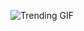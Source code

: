 ![Trending GIF](https://media0.giphy.com/media/v1.Y2lkPThiYjIxNzcyOXhudm1yOTV6cmdxbXVmZjQ2c2Y3cng4bWZiZm1taG9wamZ6bG1xbSZlcD12MV9naWZzX3NlYXJjaCZjdD1n/xUPGcEliCc7bETyfO8/giphy.gif)
